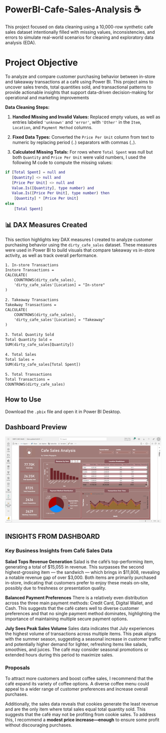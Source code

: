 # PowerBI-Cafe-Sales-Analysis ☕
This project focused on data cleaning using a 10,000-row synthetic cafe sales dataset intentionally filled with missing values, inconsistencies, and errors to simulate real-world scenarios for cleaning and exploratory data analysis (EDA).

# Project Objective
To analyze and compare customer purchasing behavior between in-store and takeaway transactions at a café using Power BI. This project aims to uncover sales trends, total quantities sold, and transactional patterns to provide actionable insights that support data-driven decision-making for operational and marketing improvements

**Data Cleaning Steps:**

1. **Handled Missing and Invalid Values:** Replaced empty values, as well as entries labeled `'unknown'` and `'error'`, with `'Other'` in the `Item`, `Location`, and `Payment Method` columns.

2. **Fixed Data Types:** Converted the `Price Per Unit` column from text to numeric by replacing period (`.`) separators with commas (`,`).

3. **Calculated Missing Totals:** For rows where `Total Spent` was null but both `Quantity` and `Price Per Unit` were valid numbers, I used the following M code to compute the missing values:

```m
if [Total Spent] = null and 
   [Quantity] <> null and 
   [Price Per Unit] <> null and 
   Value.Is([Quantity], type number) and 
   Value.Is([Price Per Unit], type number) then
    [Quantity] * [Price Per Unit]
else
    [Total Spent]
```

## 📊 DAX Measures Created

This section highlights key DAX measures I created to analyze customer purchasing behavior using the `dirty_cafe_sales` dataset. These measures were used in Power BI to build visuals that compare takeaway vs in-store activity, as well as track overall performance.

```DAX
1. In-store Transactions
Instore Transactions = 
CALCULATE(
    COUNTROWS(dirty_cafe_sales), 
    'dirty_cafe_sales'[Location] = "In-store"
)

2. Takeaway Transactions
TakeAway Transactions = 
CALCULATE(
    COUNTROWS(dirty_cafe_sales), 
    'dirty_cafe_sales'[Location] = "Takeaway"
)

3. Total Quantity Sold
Total Quantity Sold = 
SUM(dirty_cafe_sales[Quantity])

4. Total Sales
Total Sales = 
SUM(dirty_cafe_sales[Total Spent])

5. Total Transactions
Total Transactions = 
COUNTROWS(dirty_cafe_sales)
```



## How to Use
Download the `.pbix` file and open it in Power BI Desktop.
## Dashboard Preview

![Dashboard](./overview.png)

## INSIGHTS FROM DASHBOARD
### Key Business Insights from Café Sales Data
**Salad Tops Revenue Generation**
Salad is the café’s top-performing item, generating a total of $15,055 in revenue. This surpasses the second highest-grossing item — the sandwich — which brings in $11,808, revealing a notable revenue gap of over $3,000.
Both items are primarily purchased in-store, indicating that customers prefer to enjoy these meals on-site, possibly due to freshness or presentation quality.

**Balanced Payment Preferences**
There is a relatively even distribution across the three main payment methods: Credit Card, Digital Wallet, and Cash. This suggests that the café caters well to diverse customer preferences and that no single payment method dominates, highlighting the importance of maintaining multiple secure payment options.

**July Sees Peak Sales Volume**
Sales data indicates that July experiences the highest volume of transactions across multiple items. This peak aligns with the summer season, suggesting a seasonal increase in customer traffic and potentially higher demand for lighter, refreshing items like salads, smoothies, and juices. The café may consider seasonal promotions or extended hours during this period to maximize sales.

### Proposals
To attract more customers and boost coffee sales, I recommend that the café expand its variety of coffee options. A diverse coffee menu could appeal to a wider range of customer preferences and increase overall purchases.

Additionally, the sales data reveals that cookies generate the least revenue and are the only item where total sales equal total quantity sold. This suggests that the café may not be profiting from cookie sales. To address this, I recommend a **modest price increase—enough** to ensure some profit without discouraging purchases.
